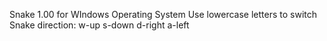Snake 1.00 for WIndows Operating System
Use lowercase letters to switch Snake direction:
  w-up
  s-down
  d-right
  a-left
